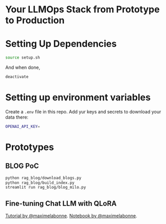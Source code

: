 # Your LLMOps Stack from Prototype to Production

# Setting Up Dependencies

```sh
source setup.sh
```

And when done,

```sh
deactivate
```

# Setting up environment variables

Create a `.env` file in this repo. Add yur keys and secrets to download your data there:

```sh
OPENAI_API_KEY=
```

# Prototypes
## BLOG PoC
```sh
python rag_blog/download_blogs.py
python rag_blog/build_index.py
streamlit run rag_blog/blog_milo.py
```

## Fine-tuning Chat LLM with QLoRA
[Tutorial by @maximelabonne](https://towardsdatascience.com/fine-tune-your-own-llama-2-model-in-a-colab-notebook-df9823a04a32).
[Notebook by @maximelabonne](https://colab.research.google.com/drive/1PEQyJO1-f6j0S_XJ8DV50NkpzasXkrzd).
